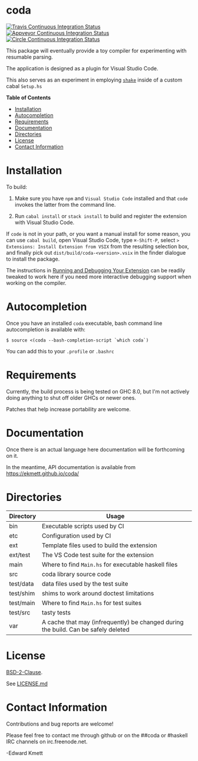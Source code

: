# coda

[![Travis Continuous Integration Status][travis-img]][travis]
[![Appveyor Continuous Integration Status][appveyor-img]][appveyor]
[![Circle Continuous Integration Status][circle-img]][circle]

This package will eventually provide a toy compiler for experimenting with resumable parsing.

The application is designed as a plugin for Visual Studio Code.

This also serves as an experiment in employing [`shake`][shake] inside of a custom cabal `Setup.hs`

**Table of Contents**

- [Installation](#installation)
- [Autocompletion](#autocompletion)
- [Requirements](#requirements)
- [Documentation](#documentation)
- [Directories](#directories)
- [License](#license)
- [Contact Information](#contact-information)

Installation
============

To build:

1. Make sure you have `npm` and `Visual Studio Code` installed and that `code` invokes the latter from the command line.

2. Run `cabal install` or `stack install` to build and register the extension with Visual Studio Code.

If `code` is not in your path, or you want a manual install for some reason, you can use `cabal build`, open Visual Studio
Code, type `⌘-Shift-P`, select `> Extensions: Install Extension from VSIX` from the resulting selection box, and finally pick out `dist/build/coda-<version>.vsix` in the finder dialogue to install the package.

The instructions in [Running and Debugging Your Extension][debugging-extensions] can be readily tweaked to work here if you
need more interactive debugging support when working on the compiler.

Autocompletion
==============

Once you have an installed `coda` executable, bash command line autocompletion is available with:

```
$ source <(coda --bash-completion-script `which coda`)
```

You can add this to your `.profile` or `.bashrc`

Requirements
============

Currently, the build process is being tested on GHC 8.0, but I'm not actively doing anything to shut off older GHCs or newer ones.

Patches that help increase portability are welcome.

Documentation
=============

Once there is an actual language here documentation will be forthcoming on it.

In the meantime, API documentation is available from https://ekmett.github.io/coda/

Directories
===========

| Directory | Usage |
| --------- | --- |
| bin       | Executable scripts used by CI |
| etc       | Configuration used by CI |
| ext       | Template files used to build the extension |
| ext/test  | The VS Code test suite for the extension |
| main      | Where to find `Main.hs` for executable haskell files |
| src       | coda library source code |
| test/data | data files used by the test suite |
| test/shim | shims to work around doctest limitations |
| test/main | Where to find `Main.hs` for test suites |
| test/src  | tasty tests |
| var       | A cache that may (infrequently) be changed during the build. Can be safely deleted |

License
=======

[BSD-2-Clause](https://opensource.org/licenses/BSD-2-Clause).

See [LICENSE.md](LICENSE.md)

Contact Information
===================

Contributions and bug reports are welcome!

Please feel free to contact me through github or on the ##coda or #haskell IRC channels on irc.freenode.net.

-Edward Kmett

 [appveyor]: https://ci.appveyor.com/project/ekmett/coda
 [appveyor-img]: https://ci.appveyor.com/api/projects/status/github/ekmett/coda?branch=master&svg=true
 [circle]: https://circleci.com/gh/ekmett/coda
 [circle-img]: https://img.shields.io/circleci/project/github/ekmett/coda.png
 [debugging-extensions]: https://code.visualstudio.com/docs/extensions/debugging-extensions
 [shake]: http://shakebuild.com/
 [travis]: http://travis-ci.org/ekmett/coda
 [travis-img]: https://secure.travis-ci.org/ekmett/coda.png?branch=master
